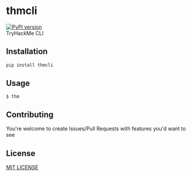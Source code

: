 # thmcli
[![PyPI version](https://badge.fury.io/py/thmcli.svg)](https://badge.fury.io/py/thmcli)  
TryHackMe CLI

## Installation
```sh
pip install thmcli
```

## Usage
```
$ thm
```

## Contributing
You're welcome to create Issues/Pull Requests with features you'd want to see

## License
[MIT LICENSE](https://github.com/szymex73/py-thmapi/blob/master/LICENSE)
